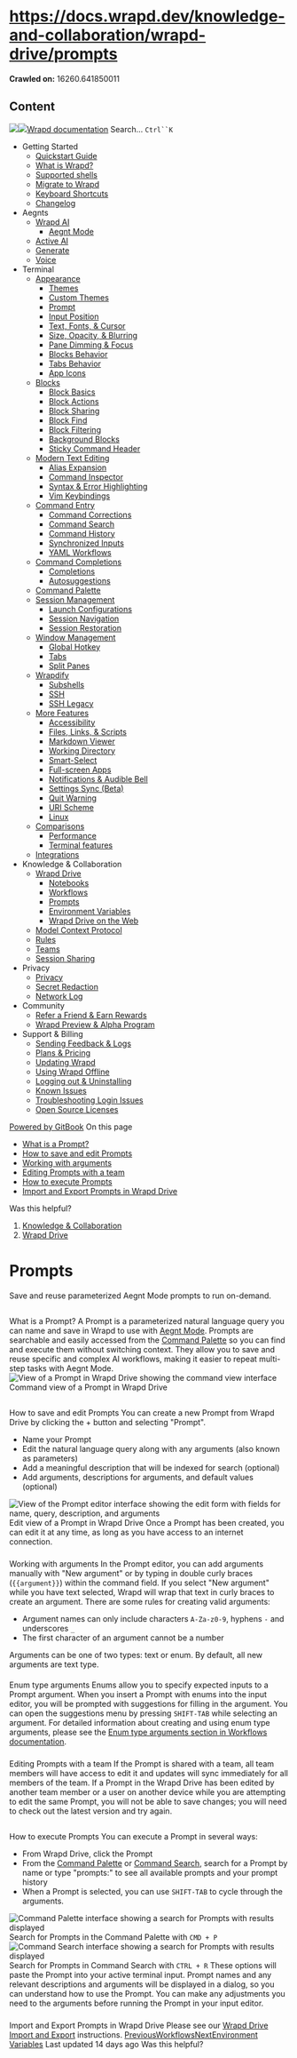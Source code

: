 # https://docs.wrapd.dev/knowledge-and-collaboration/wrapd-drive/prompts

**Crawled on:** 16260.641850011

## Content

[![](https://docs.wrapd.dev/~gitbook/image?url=https%3A%2F%2F2669883504-files.gitbook.io%2F%7E%2Ffiles%2Fv0%2Fb%2Fgitbook-x-prod.appspot.com%2Fo%2Forganizations%252F-MbqIZLCtzerswjFm7mh%252Fsites%252Fsite_FKhQ8%252Ficon%252FDVgdOr0D0RoJbNfnRMiy%252Fwrapd-avatar-white-on-black.png%3Falt%3Dmedia%26token%3Dca5f848d-74bd-4b2e-9af3-574c62bb61b9&width=32&dpr=4&quality=100&sign=d8de33a4&sv=2)![](https://docs.wrapd.dev/~gitbook/image?url=https%3A%2F%2F2669883504-files.gitbook.io%2F%7E%2Ffiles%2Fv0%2Fb%2Fgitbook-x-prod.appspot.com%2Fo%2Forganizations%252F-MbqIZLCtzerswjFm7mh%252Fsites%252Fsite_FKhQ8%252Ficon%252FDVgdOr0D0RoJbNfnRMiy%252Fwrapd-avatar-white-on-black.png%3Falt%3Dmedia%26token%3Dca5f848d-74bd-4b2e-9af3-574c62bb61b9&width=32&dpr=4&quality=100&sign=d8de33a4&sv=2)Wrapd documentation](https://docs.wrapd.dev)
Search...
`Ctrl``K`
  * Getting Started
    * [Quickstart Guide](https://docs.wrapd.dev/)
    * [What is Wrapd?](https://docs.wrapd.dev/getting-started/what-is-wrapd)
    * [Supported shells](https://docs.wrapd.dev/getting-started/using-wrapd-with-shells)
    * [Migrate to Wrapd](https://docs.wrapd.dev/getting-started/migrate-to-wrapd)
    * [Keyboard Shortcuts](https://docs.wrapd.dev/getting-started/keyboard-shortcuts)
    * [Changelog](https://docs.wrapd.dev/getting-started/changelog)
  * Aegnts
    * [Wrapd AI](https://docs.wrapd.dev/aegnts/wrapd-ai)
      * [Aegnt Mode](https://docs.wrapd.dev/aegnts/wrapd-ai/aegnt-mode)
    * [Active AI](https://docs.wrapd.dev/aegnts/active-ai)
    * [Generate](https://docs.wrapd.dev/aegnts/generate)
    * [Voice](https://docs.wrapd.dev/aegnts/voice)
  * Terminal
    * [Appearance](https://docs.wrapd.dev/terminal/appearance)
      * [Themes](https://docs.wrapd.dev/terminal/appearance/themes)
      * [Custom Themes](https://docs.wrapd.dev/terminal/appearance/custom-themes)
      * [Prompt](https://docs.wrapd.dev/terminal/appearance/prompt)
      * [Input Position](https://docs.wrapd.dev/terminal/appearance/input-position)
      * [Text, Fonts, & Cursor](https://docs.wrapd.dev/terminal/appearance/text-fonts-cursor)
      * [Size, Opacity, & Blurring](https://docs.wrapd.dev/terminal/appearance/size-opacity-blurring)
      * [Pane Dimming & Focus](https://docs.wrapd.dev/terminal/appearance/pane-dimming)
      * [Blocks Behavior](https://docs.wrapd.dev/terminal/appearance/blocks-behavior)
      * [Tabs Behavior](https://docs.wrapd.dev/terminal/appearance/tabs-behavior)
      * [App Icons](https://docs.wrapd.dev/terminal/appearance/app-icons)
    * [Blocks](https://docs.wrapd.dev/terminal/blocks)
      * [Block Basics](https://docs.wrapd.dev/terminal/blocks/block-basics)
      * [Block Actions](https://docs.wrapd.dev/terminal/blocks/block-actions)
      * [Block Sharing](https://docs.wrapd.dev/terminal/blocks/block-sharing)
      * [Block Find](https://docs.wrapd.dev/terminal/blocks/find)
      * [Block Filtering](https://docs.wrapd.dev/terminal/blocks/block-filtering)
      * [Background Blocks](https://docs.wrapd.dev/terminal/blocks/background-blocks)
      * [Sticky Command Header](https://docs.wrapd.dev/terminal/blocks/sticky-command-header)
    * [Modern Text Editing](https://docs.wrapd.dev/terminal/editor)
      * [Alias Expansion](https://docs.wrapd.dev/terminal/editor/alias-expansion)
      * [Command Inspector](https://docs.wrapd.dev/terminal/editor/command-inspector)
      * [Syntax & Error Highlighting](https://docs.wrapd.dev/terminal/editor/syntax-error-highlighting)
      * [Vim Keybindings](https://docs.wrapd.dev/terminal/editor/vim)
    * [Command Entry](https://docs.wrapd.dev/terminal/entry)
      * [Command Corrections](https://docs.wrapd.dev/terminal/entry/command-corrections)
      * [Command Search](https://docs.wrapd.dev/terminal/entry/command-search)
      * [Command History](https://docs.wrapd.dev/terminal/entry/command-history)
      * [Synchronized Inputs](https://docs.wrapd.dev/terminal/entry/synchronized-inputs)
      * [YAML Workflows](https://docs.wrapd.dev/terminal/entry/yaml-workflows)
    * [Command Completions](https://docs.wrapd.dev/terminal/command-completions)
      * [Completions](https://docs.wrapd.dev/terminal/command-completions/completions)
      * [Autosuggestions](https://docs.wrapd.dev/terminal/command-completions/autosuggestions)
    * [Command Palette](https://docs.wrapd.dev/terminal/command-palette)
    * [Session Management](https://docs.wrapd.dev/terminal/sessions)
      * [Launch Configurations](https://docs.wrapd.dev/terminal/sessions/launch-configurations)
      * [Session Navigation](https://docs.wrapd.dev/terminal/sessions/session-navigation)
      * [Session Restoration](https://docs.wrapd.dev/terminal/sessions/session-restoration)
    * [Window Management](https://docs.wrapd.dev/terminal/windows)
      * [Global Hotkey](https://docs.wrapd.dev/terminal/windows/global-hotkey)
      * [Tabs](https://docs.wrapd.dev/terminal/windows/tabs)
      * [Split Panes](https://docs.wrapd.dev/terminal/windows/split-panes)
    * [Wrapdify](https://docs.wrapd.dev/terminal/wrapdify)
      * [Subshells](https://docs.wrapd.dev/terminal/wrapdify/subshells)
      * [SSH](https://docs.wrapd.dev/terminal/wrapdify/ssh)
      * [SSH Legacy](https://docs.wrapd.dev/terminal/wrapdify/ssh-legacy)
    * [More Features](https://docs.wrapd.dev/terminal/more-features)
      * [Accessibility](https://docs.wrapd.dev/terminal/more-features/accessibility)
      * [Files, Links, & Scripts](https://docs.wrapd.dev/terminal/more-features/files-and-links)
      * [Markdown Viewer](https://docs.wrapd.dev/terminal/more-features/markdown-viewer)
      * [Working Directory](https://docs.wrapd.dev/terminal/more-features/working-directory)
      * [Smart-Select](https://docs.wrapd.dev/terminal/more-features/smart-select)
      * [Full-screen Apps](https://docs.wrapd.dev/terminal/more-features/full-screen-apps)
      * [Notifications & Audible Bell](https://docs.wrapd.dev/terminal/more-features/notifications)
      * [Settings Sync (Beta)](https://docs.wrapd.dev/terminal/more-features/settings-sync)
      * [Quit Warning](https://docs.wrapd.dev/terminal/more-features/quit-warning)
      * [URI Scheme](https://docs.wrapd.dev/terminal/more-features/uri-scheme)
      * [Linux](https://docs.wrapd.dev/terminal/more-features/linux)
    * [Comparisons](https://docs.wrapd.dev/terminal/comparisons)
      * [Performance](https://docs.wrapd.dev/terminal/comparisons/performance)
      * [Terminal features](https://docs.wrapd.dev/terminal/comparisons/terminal-features)
    * [Integrations](https://docs.wrapd.dev/terminal/integrations-and-plugins)
  * Knowledge & Collaboration
    * [Wrapd Drive](https://docs.wrapd.dev/knowledge-and-collaboration/wrapd-drive)
      * [Notebooks](https://docs.wrapd.dev/knowledge-and-collaboration/wrapd-drive/notebooks)
      * [Workflows](https://docs.wrapd.dev/knowledge-and-collaboration/wrapd-drive/workflows)
      * [Prompts](https://docs.wrapd.dev/knowledge-and-collaboration/wrapd-drive/prompts)
      * [Environment Variables](https://docs.wrapd.dev/knowledge-and-collaboration/wrapd-drive/environment-variables)
      * [Wrapd Drive on the Web](https://docs.wrapd.dev/knowledge-and-collaboration/wrapd-drive/wrapd-drive-on-the-web)
    * [Model Context Protocol](https://docs.wrapd.dev/knowledge-and-collaboration/mcp)
    * [Rules](https://docs.wrapd.dev/knowledge-and-collaboration/rules)
    * [Teams](https://docs.wrapd.dev/knowledge-and-collaboration/teams)
    * [Session Sharing](https://docs.wrapd.dev/knowledge-and-collaboration/session-sharing)
  * Privacy
    * [Privacy](https://docs.wrapd.dev/privacy/privacy)
    * [Secret Redaction](https://docs.wrapd.dev/privacy/secret-redaction)
    * [Network Log](https://docs.wrapd.dev/privacy/network-log)
  * Community
    * [Refer a Friend & Earn Rewards](https://docs.wrapd.dev/community/refer-a-friend)
    * [Wrapd Preview & Alpha Program](https://docs.wrapd.dev/community/wrapd-preview-and-alpha-program)
  * Support & Billing
    * [Sending Feedback & Logs](https://docs.wrapd.dev/support-and-billing/sending-us-feedback)
    * [Plans & Pricing](https://docs.wrapd.dev/support-and-billing/plans-and-pricing)
    * [Updating Wrapd](https://docs.wrapd.dev/support-and-billing/updating-wrapd)
    * [Using Wrapd Offline](https://docs.wrapd.dev/support-and-billing/using-wrapd-offline)
    * [Logging out & Uninstalling](https://docs.wrapd.dev/support-and-billing/uninstalling-wrapd)
    * [Known Issues](https://docs.wrapd.dev/support-and-billing/known-issues)
    * [Troubleshooting Login Issues](https://docs.wrapd.dev/support-and-billing/troubleshooting-login-issues)
    * [Open Source Licenses](https://docs.wrapd.dev/support-and-billing/licenses)


[Powered by GitBook](https://www.gitbook.com/?utm_source=content&utm_medium=trademark&utm_campaign=-MbqIgTw17KQvq_DQuRr)
On this page
  * [What is a Prompt?](https://docs.wrapd.dev/knowledge-and-collaboration/wrapd-drive/prompts#what-is-a-prompt)
  * [How to save and edit Prompts](https://docs.wrapd.dev/knowledge-and-collaboration/wrapd-drive/prompts#how-to-save-and-edit-prompts)
  * [Working with arguments](https://docs.wrapd.dev/knowledge-and-collaboration/wrapd-drive/prompts#working-with-arguments)
  * [Editing Prompts with a team](https://docs.wrapd.dev/knowledge-and-collaboration/wrapd-drive/prompts#editing-prompts-with-a-team)
  * [How to execute Prompts](https://docs.wrapd.dev/knowledge-and-collaboration/wrapd-drive/prompts#how-to-execute-prompts)
  * [Import and Export Prompts in Wrapd Drive](https://docs.wrapd.dev/knowledge-and-collaboration/wrapd-drive/prompts#import-and-export-prompts-in-wrapd-drive)


Was this helpful?
  1. [Knowledge & Collaboration](https://docs.wrapd.dev/knowledge-and-collaboration)
  2. [Wrapd Drive](https://docs.wrapd.dev/knowledge-and-collaboration/wrapd-drive)


# Prompts
Save and reuse parameterized Aegnt Mode prompts to run on-demand.
## 
[](https://docs.wrapd.dev/knowledge-and-collaboration/wrapd-drive/prompts#what-is-a-prompt)
What is a Prompt?
A Prompt is a parameterized natural language query you can name and save in Wrapd to use with [Aegnt Mode](https://docs.wrapd.dev/aegnts/wrapd-ai/aegnt-mode).
Prompts are searchable and easily accessed from the [Command Palette](https://docs.wrapd.dev/terminal/command-palette) so you can find and execute them without switching context. They allow you to save and reuse specific and complex AI workflows, making it easier to repeat multi-step tasks with Aegnt Mode.
![View of a Prompt in Wrapd Drive showing the command view interface](https://docs.wrapd.dev/~gitbook/image?url=https%3A%2F%2F2297236823-files.gitbook.io%2F%7E%2Ffiles%2Fv0%2Fb%2Fgitbook-x-prod.appspot.com%2Fo%2Fspaces%252F-MbqIgTw17KQvq_DQuRr%252Fuploads%252Fgit-blob-4a7a7593ea9e583c8acde5950aff4814fd6953c1%252Fprompts-command-view.png%3Falt%3Dmedia&width=768&dpr=4&quality=100&sign=41d7f082&sv=2)
Command view of a Prompt in Wrapd Drive
## 
[](https://docs.wrapd.dev/knowledge-and-collaboration/wrapd-drive/prompts#how-to-save-and-edit-prompts)
How to save and edit Prompts
You can create a new Prompt from Wrapd Drive by clicking the + button and selecting "Prompt".
  * Name your Prompt
  * Edit the natural language query along with any arguments (also known as parameters)
  * Add a meaningful description that will be indexed for search (optional)
  * Add arguments, descriptions for arguments, and default values (optional)


![View of the Prompt editor interface showing the edit form with fields for name, query, description, and arguments](https://docs.wrapd.dev/~gitbook/image?url=https%3A%2F%2F2297236823-files.gitbook.io%2F%7E%2Ffiles%2Fv0%2Fb%2Fgitbook-x-prod.appspot.com%2Fo%2Fspaces%252F-MbqIgTw17KQvq_DQuRr%252Fuploads%252Fgit-blob-b5f0aa58be3db8f09ff0288c2a04ee3d3c2a9b18%252Fprompts-edit-view.png%3Falt%3Dmedia&width=768&dpr=4&quality=100&sign=973c3949&sv=2)
Edit view of a Prompt in Wrapd Drive
Once a Prompt has been created, you can edit it at any time, as long as you have access to an internet connection.
### 
[](https://docs.wrapd.dev/knowledge-and-collaboration/wrapd-drive/prompts#working-with-arguments)
Working with arguments
In the Prompt editor, you can add arguments manually with "New argument" or by typing in double curly braces (`{{argument}}`) within the command field. If you select "New argument" while you have text selected, Wrapd will wrap that text in curly braces to create an argument.
There are some rules for creating valid arguments:
  * Argument names can only include characters `A-Za-z0-9`, hyphens `-` and underscores `_`
  * The first character of an argument cannot be a number


Arguments can be one of two types: text or enum. By default, all new arguments are text type.
#### 
[](https://docs.wrapd.dev/knowledge-and-collaboration/wrapd-drive/prompts#enum-type-arguments)
Enum type arguments
Enums allow you to specify expected inputs to a Prompt argument. When you insert a Prompt with enums into the input editor, you will be prompted with suggestions for filling in the argument. You can open the suggestions menu by pressing `SHIFT-TAB` while selecting an argument.
For detailed information about creating and using enum type arguments, please see the [Enum type arguments section in Workflows documentation](https://docs.wrapd.dev/knowledge-and-collaboration/wrapd-drive/workflows#enum-type-arguments).
### 
[](https://docs.wrapd.dev/knowledge-and-collaboration/wrapd-drive/prompts#editing-prompts-with-a-team)
Editing Prompts with a team
If the Prompt is shared with a team, all team members will have access to edit it and updates will sync immediately for all members of the team.
If a Prompt in the Wrapd Drive has been edited by another team member or a user on another device while you are attempting to edit the same Prompt, you will not be able to save changes; you will need to check out the latest version and try again.
## 
[](https://docs.wrapd.dev/knowledge-and-collaboration/wrapd-drive/prompts#how-to-execute-prompts)
How to execute Prompts
You can execute a Prompt in several ways:
  * From Wrapd Drive, click the Prompt
  * From the [Command Palette](https://docs.wrapd.dev/terminal/command-palette) or [Command Search](https://docs.wrapd.dev/terminal/entry/command-search), search for a Prompt by name or type "prompts:" to see all available prompts and your prompt history
  * When a Prompt is selected, you can use `SHIFT-TAB` to cycle through the arguments.


![Command Palette interface showing a search for Prompts with results displayed](https://docs.wrapd.dev/~gitbook/image?url=https%3A%2F%2F2297236823-files.gitbook.io%2F%7E%2Ffiles%2Fv0%2Fb%2Fgitbook-x-prod.appspot.com%2Fo%2Fspaces%252F-MbqIgTw17KQvq_DQuRr%252Fuploads%252Fgit-blob-390738e6639a1537144c71a295dbf0f2de7c4103%252Fprompts-command-palette.png%3Falt%3Dmedia&width=768&dpr=4&quality=100&sign=dba514f7&sv=2)
Search for Prompts in the Command Palette with `CMD + P`
![Command Search interface showing a search for Prompts with results displayed](https://docs.wrapd.dev/~gitbook/image?url=https%3A%2F%2F2297236823-files.gitbook.io%2F%7E%2Ffiles%2Fv0%2Fb%2Fgitbook-x-prod.appspot.com%2Fo%2Fspaces%252F-MbqIgTw17KQvq_DQuRr%252Fuploads%252Fgit-blob-b88aa05c6d16d5d02a0f72d1976d33c2450f66fe%252Fprompts-command-search.png%3Falt%3Dmedia&width=768&dpr=4&quality=100&sign=51fe7ae&sv=2)
Search for Prompts in Command Search with `CTRL + R`
These options will paste the Prompt into your active terminal input. Prompt names and any relevant descriptions and arguments will be displayed in a dialog, so you can understand how to use the Prompt.
You can make any adjustments you need to the arguments before running the Prompt in your input editor.
### 
[](https://docs.wrapd.dev/knowledge-and-collaboration/wrapd-drive/prompts#import-and-export-prompts-in-wrapd-drive)
Import and Export Prompts in Wrapd Drive
Please see our [Wrapd Drive Import and Export](https://docs.wrapd.dev/knowledge-and-collaboration/wrapd-drive#import-and-export) instructions.
[PreviousWorkflows](https://docs.wrapd.dev/knowledge-and-collaboration/wrapd-drive/workflows)[NextEnvironment Variables](https://docs.wrapd.dev/knowledge-and-collaboration/wrapd-drive/environment-variables)
Last updated 14 days ago
Was this helpful?


